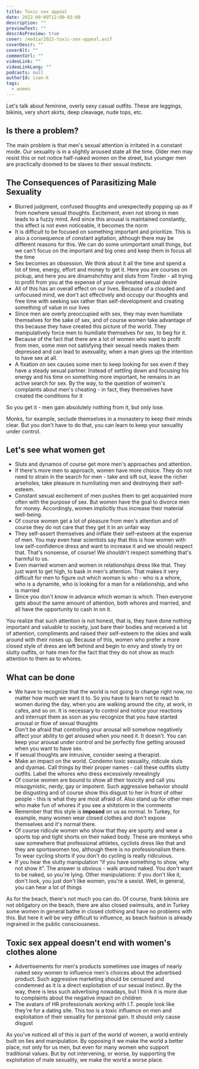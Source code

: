 ```yaml
---
title: Toxic sex appeal
date: 2022-09-09T12:00-03:00
description: ""
previewText: ""
descrAsPreview: true
cover: /media/2022-toxic-sex-appeal.avif
coverDescr: ""
coverAlt: ""
commentUrl: ""
videoLink: ""
videoLinkLang: ""
podcasts: null
authorId: ivan-k
tags:
  - women
---
```

Let's talk about feminine, overly sexy casual outfits. These are leggings, bikinis, very short skirts, deep cleavage, nude tops, etc.

## Is there a problem?

The main problem is that men's sexual attention is irritated in a constant mode. Our sexuality is in a slightly aroused state all the time. Older men may resist this or not notice half-naked women on the street, but younger men are practically doomed to be slaves to their sexual instincts.

## The Consequences of Parasitizing Male Sexuality

- Blurred judgment, confused thoughts and unexpectedly popping up as if from nowhere sexual thoughts. Excitement, even not strong in men leads to a fuzzy mind. And since this arousal is maintained constantly, this effect is not even noticeable, it becomes the norm
- It is difficult to be focused on something important and prioritize. This is also a consequence of constant agitation, although there may be different reasons for this. We can do some unimportant small things, but we can't focus on the important and big ones and keep them in focus all the time
- Sex becomes an obsession. We think about it all the time and spend a lot of time, energy, effort and money to get it. Here you are courses on pickup, and here you are dinamshchitsy and sluts from Tinder - all trying to profit from you at the expense of your overheated sexual desire
- All of this has an overall effect on our lives. Because of a clouded and unfocused mind, we don't act effectively and occupy our thoughts and free time with seeking sex rather than self-development and creating something of value in our lives
- Since men are overly preoccupied with sex, they may even humiliate themselves for the sake of sex, and of course women take advantage of this because they have created this picture of the world. They manipulatively force men to humiliate themselves for sex, to beg for it.
- Because of the fact that there are a lot of women who want to profit from men, some men not satisfying their sexual needs makes them depressed and can lead to asexuality, when a man gives up the intention to have sex at all.
- A fixation on sex causes some men to keep looking for sex even if they have a steady sexual partner. Instead of settling down and focusing his energy and his time on something more important, he remains in an active search for sex. By the way, to the question of women's complaints about men's cheating - in fact, they themselves have created the conditions for it

So you get it - men gain absolutely nothing from it, but only lose.

Monks, for example, seclude themselves in a monastery to keep their minds clear. But you don't have to do that, you can learn to keep your sexuality under control.

## Let's see what women get

- Sluts and dynamos of course get more men's approaches and attention.
- If there's more men to approach, women have more choice. They do not need to strain in the search for men - take and sift out, leave the richer arseholes, take pleasure in humiliating men and destroying their self-esteem.
- Constant sexual excitement of men pushes them to get acquainted more often with the purpose of sex. But women have the goal to divorce men for money. Accordingly, women implicitly thus increase their material well-being.
- Of course women get a lot of pleasure from men's attention and of course they do not care that they get it in an unfair way
- They self-assert themselves and inflate their self-esteem at the expense of men. You may even hear scientists say that this is how women with low self-confidence dress and want to increase it and we should respect that. That's nonsense, of course! We shouldn't respect something that's harmful to us.
- Even married women and women in relationships dress like that. They just want to get high, to bask in men's attention. That makes it very difficult for men to figure out which woman is who - who is a whore, who is a dynamite, who is looking for a man for a relationship, and who is married
- Since you don't know in advance which woman is which. Then everyone gets about the same amount of attention, both whores and married, and all have the opportunity to cash in on it.

You realize that such attention is not honest, that is, they have done nothing important and valuable to society, just bare their bodies and received a lot of attention, compliments and raised their self-esteem to the skies and walk around with their noses up. Because of this, women who prefer a more closed style of dress are left behind and begin to envy and slowly try on slutty outfits, or hate men for the fact that they do not show as much attention to them as to whores.

## What can be done

- We have to recognize that the world is not going to change right now, no matter how much we want it to. So you have to learn not to react to women during the day, when you are walking around the city, at work, in cafes, and so on. It is necessary to control and notice your reactions and interrupt them as soon as you recognize that you have started arousal or flow of sexual thoughts
- Don't be afraid that controlling your arousal will somehow negatively affect your ability to get aroused when you need it. It doesn't. You can keep your arousal under control and be perfectly fine getting aroused when you want to have sex.
- If sexual thoughts are intrusive, consider seeing a therapist.
- Make an impact on the world. Condemn toxic sexuality, ridicule sluts and dyamas. Call things by their proper names - call these outfits slutty outfits. Label the whores who dress excessively revealingly
- Of course women are bound to show all their toxicity and call you misogynistic, nerdy, gay or impotent. Such aggressive behavior should be disgusting and of course show this disgust to her in front of other people - this is what they are most afraid of. Also stand up for other men who make fun of whores if you see a shitstorm in the comments
- Remember that this style is **imposed** on us as normal. In Turkey, for example, many women wear closed clothes and don't expose themselves and it's normal there.
- Of course ridicule women who show that they are sporty and wear a sports top and tight shorts on their naked body. These are monkeys who saw somewhere that professional athletes, cyclists dress like that and they are sportswomen too, although there is no professionalism there. To wear cycling shorts if you don't do cycling is really ridiculous.
- If you hear the slutty manipulation “if you have something to show, why not show it”. The answer is obvious - walk around naked. You don't want to be naked, so you're lying. Other manipulations: if you don't like it, don't look, you just don't like women, you're a sexist. Well, in general, you can hear a lot of things

As for the beach, there's not much you can do. Of course, frank bikinis are not obligatory on the beach, there are also closed swimsuits, and in Turkey some women in general bathe in closed clothing and have no problems with this. But here it will be very difficult to influence, as beach fashion is already ingrained in the public consciousness.

## Toxic sex appeal doesn't end with women's clothes alone

- Advertisements for men's products sometimes use images of nearly naked sexy women to influence men's choices about the advertised product. Such aggressive marketing should be censured and condemned as it is a direct exploitation of our sexual instinct. By the way, there is less such advertising nowadays, but I think it is more due to complaints about the negative impact on children
- The avatars of HR professionals working with I.T. people look like they're for a dating site. This too is a toxic influence on men and exploitation of their sexuality for personal gain. It should only cause disgust

As you've noticed all of this is part of the world of women, a world entirely built on lies and manipulation. By opposing it we make the world a better place, not only for us men, but even for many women who support traditional values. But by not intervening, or worse, by supporting the exploitation of male sexuality, we make the world a worse place.
